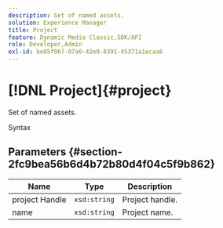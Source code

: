 ```yaml
---
description: Set of named assets.
solution: Experience Manager
title: Project
feature: Dynamic Media Classic,SDK/API
role: Developer,Admin
exl-id: be85f9b7-07a0-42e9-8391-45371a1ecaa6
---
```

# [!DNL Project]{#project}

Set of named assets.

 Syntax 

## Parameters {#section-2fc9bea56b6d4b72b80d4f04c5f9b862}

|  Name  | Type  | Description  |
|---|---|---|
|  project Handle  | `xsd:string`  | Project handle.  |
|  name  | `xsd:string`  | Project name.  |
